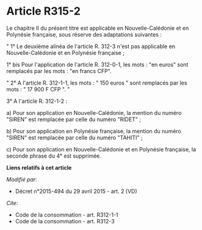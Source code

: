 # Article R315-2

Le chapitre II du présent titre est applicable en Nouvelle-Calédonie et en Polynésie française, sous réserve des adaptations
suivantes : 

" 1° Le deuxième alinéa de l'article R. 312-3 n'est pas applicable en Nouvelle-Calédonie et en Polynésie française ; 

1° bis Pour l'application de l'article R. 312-0-1, les mots : "en euros" sont remplacés par les mots : "en francs CFP". 

" 2° A l'article R. 312-1-1, les mots : " 150 euros " sont remplacés par les mots : " 17 900 F CFP ". "

3° A l'article R. 312-1-2 :

a) Pour son application en Nouvelle-Calédonie, la mention du numéro "SIREN" est remplacée par celle du numéro "RIDET" ;

b) Pour son application en Polynésie française, la mention du numéro "SIREN" est remplacée par celle du numéro "TAHITI" ;

c) Pour son application en Nouvelle-Calédonie et en Polynésie française, la seconde phrase du 4° est supprimée.

**Liens relatifs à cet article**

_Modifié par_:

  - Décret n°2015-494 du 29 avril 2015 - art. 2 (VD)

_Cite_:

  - Code de la consommation - art. R312-1-1
  - Code de la consommation - art. R312-3
